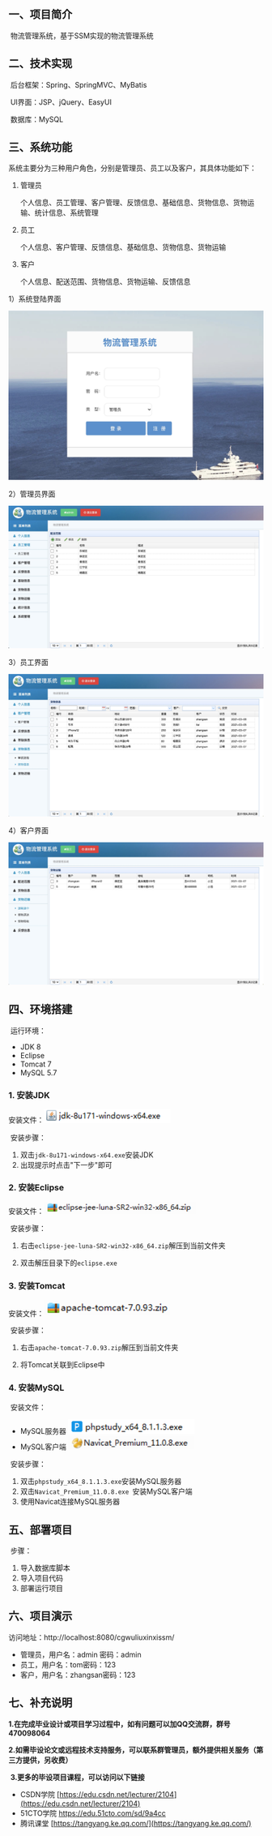 ## 一、项目简介

​	物流管理系统，基于SSM实现的物流管理系统

## 二、技术实现

​	后台框架：Spring、SpringMVC、MyBatis

​    UI界面：JSP、jQuery、EasyUI

​	数据库：MySQL

## 三、系统功能

​	系统主要分为三种用户角色，分别是管理员、员工以及客户，其具体功能如下：

1. 管理员

    个人信息、员工管理、客户管理、反馈信息、基础信息、货物信息、货物运输、统计信息、系统管理

2. 员工

    个人信息、客户管理、反馈信息、基础信息、货物信息、货物运输

3. 客户

    个人信息、配送范围、货物信息、货物运输、反馈信息

1）系统登陆界面

![1](../运行截图/1.jpg)

2）管理员界面

![2](../运行截图/2.jpg)

3）员工界面

![3](../运行截图/3.jpg)

4）客户界面

![4](../运行截图/4.jpg)



## 四、环境搭建

​	运行环境：

- JDK 8
- Eclipse
- Tomcat 7
- MySQL 5.7

### 1. 安装JDK

​	安装文件：<img src="assets/image-20200222102529443.png" width="250px">

​	安装步骤：

1. 双击`jdk-8u171-windows-x64.exe`安装JDK
2. 出现提示时点击"下一步"即可

### 2. 安装Eclipse

​	安装文件：<img src="assets/image-20200222102110409.png" width="300px">

​	安装步骤：

1. 右击`eclipse-jee-luna-SR2-win32-x86_64.zip`解压到当前文件夹

2. 双击解压目录下的`eclipse.exe`

### 3. 安装Tomcat

​	安装文件：<img src="assets/image-20200222134224458.png" width="250px">

​	安装步骤：

1. 右击`apache-tomcat-7.0.93.zip`解压到当前文件夹

2. 将Tomcat关联到Eclipse中

### 4. 安装MySQL

​	安装文件：

- MySQL服务器 <img src="assets/image-20200222133308179.png" width="250px">
- MySQL客户端 <img src="assets/image-20200222134224457.png" width="250px">

​    安装步骤：

1. 双击`phpstudy_x64_8.1.1.3.exe`安装MySQL服务器
2. 双击` Navicat_Premium_11.0.8.exe  `安装MySQL客户端
3. 使用Navicat连接MySQL服务器

## 五、部署项目

​	步骤：

1. 导入数据库脚本
2. 导入项目代码
3. 部署运行项目

## 六、项目演示

   访问地址：http://localhost:8080/cgwuliuxinxissm/

- 管理员，用户名：admin	密码：admin
- 员工，用户名：tom密码：123
- 客户，用户名：zhangsan密码：123

## 七、补充说明

​	**1.在完成毕业设计或项目学习过程中，如有问题可以加QQ交流群，群号470098064**

​	**2.如需毕设论文或远程技术支持服务，可以联系群管理员，额外提供相关服务（第三方提供，另收费）**

​	**3.更多的毕设项目课程，可以访问以下链接**

- CSDN学院 [https://edu.csdn.net/lecturer/2104](https://edu.csdn.net/lecturer/2104)
- 51CTO学院 https://edu.51cto.com/sd/9a4cc
- 腾讯课堂 [https://tangyang.ke.qq.com/](https://tangyang.ke.qq.com/)









